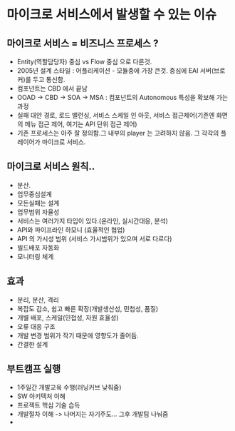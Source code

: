 # 마이크로 서비스에서 발생할 수 있는 이슈

## 마이크로 서비스 = 비즈니스 프로세스 ?
- Entity(역할담당자) 중심 vs Flow 중심 으로 다른것.
- 2005년 설계 스타일 : 어플리케이션 - 모듈중에 가장 큰것. 중심에 EAI 서버(브로커)를 두고 통신함.
- 컴포넌트는 CBD 에서 끝남
- OOAD -> CBD -> SOA -> MSA : 컴포넌트의 Autonomous 특성을 확보해 가는 과정
- 실패 대안 경로, 로드 밸런싱, 서비스 스케일 인 아웃, 서비스 접근제어(기존엔 화면의 메뉴 접근 제어, 여기는 API 단위 접근 제어)
- 기존 프로세스는 아주 잘 정의함.그 내부의 player 는 고려하지 않음. 그 각각의 플레이어가 마이크로 서비스.

## 마이크로 서비스 원칙..
  - 분산.
  - 업무중심설계
  - 모든실패는 설계
  - 업무범위 자율성
  - 서비스는 여러가지 타입이 있다.(온라인, 실시간대응, 분석)
  - API와 파이프라인 하모니 (효율적인 협업)
  - API 의 가시성 범위 (서비스 가시범위가 있으며 서로 다르다)
  - 빌드배포 자동화
  - 모니터링 체계

## 효과
  - 분리, 분산, 격리
  - 복잡도 감소, 쉽고 빠른 확장(개발생산성, 민첩성, 품질)
  - 개별 배포, 스케일(민첩성, 자원 효율성)
  - 오류 대응 구조
  - 개발 변경 범위가 작기 때문에 영향도가 줄어듬.
  - 간결한 설계 

## 부트캠프 실행 
  - 1주일간 개발교육 수행(러닝커브 낮춰줌)
  - SW 아키텍처 이해
  - 프로젝트 핵심 기술 습득
  - 개발절차 이해
  -> 나머지는 자기주도... 그후 개발팀 나눠줌
  - 
